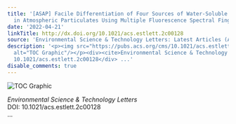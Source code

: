 ```yaml
---
title: '[ASAP] Facile Differentiation of Four Sources of Water-Soluble Organic Carbon
  in Atmospheric Particulates Using Multiple Fluorescence Spectral Fingerprints'
date: '2022-04-21'
linkTitle: http://dx.doi.org/10.1021/acs.estlett.2c00128
source: 'Environmental Science & Technology Letters: Latest Articles (ACS Publications)'
description: '<p><img src="https://pubs.acs.org/cms/10.1021/acs.estlett.2c00128/asset/images/medium/ez2c00128_0004.gif"
  alt="TOC Graphic"/></p><div><cite>Environmental Science & Technology Letters</cite></div><div>DOI:
  10.1021/acs.estlett.2c00128</div> ...'
disable_comments: true
---
```

<p><img src="https://pubs.acs.org/cms/10.1021/acs.estlett.2c00128/asset/images/medium/ez2c00128_0004.gif" alt="TOC Graphic"/></p><div><cite>Environmental Science & Technology Letters</cite></div><div>DOI: 10.1021/acs.estlett.2c00128</div> ...